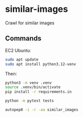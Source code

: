 # similar-images
Crawl for similar images

## Commands

EC2 Ubuntu:

```bash
sudo apt update
sudo apt install python3.12-venv
```

Then:

```bash
python3 -m venv .venv
source .venv/bin/activate
pip install -r requirements.in

python -m pytest tests

autopep8 -i -r -aa similar_images
```